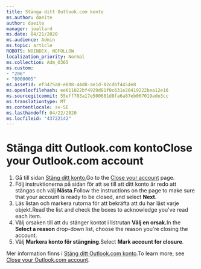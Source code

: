 ```yaml
---
title: Stänga ditt Outlook.com konto
ms.author: daeite
author: daeite
manager: joallard
ms.date: 04/21/2020
ms.audience: Admin
ms.topic: article
ROBOTS: NOINDEX, NOFOLLOW
localization_priority: Normal
ms.collection: Adm_O365
ms.custom:
- "206"
- "8000005"
ms.assetid: ef3475a8-e898-44d8-ae1d-82cdbf4454e8
ms.openlocfilehash: ee611022bf4929d81f0c631e20419222bea12e16
ms.sourcegitcommit: 55eff703a17e500681d8fa6a87eb067019ade3cc
ms.translationtype: MT
ms.contentlocale: sv-SE
ms.lasthandoff: 04/22/2020
ms.locfileid: "43722142"
---
```

# <a name="close-your-outlookcom-account"></a><span data-ttu-id="0e7cc-102">Stänga ditt Outlook.com konto</span><span class="sxs-lookup"><span data-stu-id="0e7cc-102">Close your Outlook.com account</span></span>

1. <span data-ttu-id="0e7cc-103">Gå till sidan [Stäng ditt konto.](https://go.microsoft.com/fwlink/p/?linkid=845493)</span><span class="sxs-lookup"><span data-stu-id="0e7cc-103">Go to the [Close your account](https://go.microsoft.com/fwlink/p/?linkid=845493) page.</span></span>
2. <span data-ttu-id="0e7cc-104">Följ instruktionerna på sidan för att se till att ditt konto är redo att stängas och välj **Nästa**.</span><span class="sxs-lookup"><span data-stu-id="0e7cc-104">Follow the instructions on the page to make sure that your account is ready to be closed, and select **Next**.</span></span>
3. <span data-ttu-id="0e7cc-105">Läs listan och markera rutorna för att bekräfta att du har läst varje objekt.</span><span class="sxs-lookup"><span data-stu-id="0e7cc-105">Read the list and check the boxes to acknowledge you've read each item.</span></span>
4. <span data-ttu-id="0e7cc-106">Välj orsaken till att du stänger kontot i listrutan **Välj en orsak.**</span><span class="sxs-lookup"><span data-stu-id="0e7cc-106">In the **Select a reason** drop-down list, choose the reason you're closing the account.</span></span>
5. <span data-ttu-id="0e7cc-107">Välj **Markera konto för stängning**.</span><span class="sxs-lookup"><span data-stu-id="0e7cc-107">Select **Mark account for closure**.</span></span>

<span data-ttu-id="0e7cc-108">Mer information finns i [Stäng ditt Outlook.com konto](https://support.office.com/article/564b801e-2a47-4cb2-afa8-12ead3185038?wt.mc_id=Office_Outlook_com_Alchemy).</span><span class="sxs-lookup"><span data-stu-id="0e7cc-108">To learn more, see [Close your Outlook.com account](https://support.office.com/article/564b801e-2a47-4cb2-afa8-12ead3185038?wt.mc_id=Office_Outlook_com_Alchemy).</span></span>
  